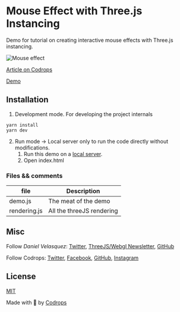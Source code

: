 # Mouse Effect with Three.js Instancing

Demo for tutorial on creating interactive mouse effects with Three.js instancing.

![Mouse effect](https://tympanus.net/codrops/wp-content/uploads/2023/12/instancing.jpg)

[Article on Codrops](https://tympanus.net/codrops/?p=74529)

[Demo](http://tympanus.net/Tutorials/MouseInstancing/)

## Installation

1. Development mode. For developing the project internals

```
yarn install
yarn dev
```

2. Run mode -> Local server only to run the code directly without modifications.
   1. Run this demo on a [local server](https://developer.mozilla.org/en-US/docs/Learn/Common_questions/Tools_and_setup/set_up_a_local_testing_server).
   2. Open index.html

### Files && comments

| file         | Description               |
| ------------ | ------------------------- |
| demo.js      | The meat of the demo      |
| rendering.js | All the threeJS rendering |

## Misc

Follow _Daniel Velasquez_: [Twitter](https://twitter.com/Anemolito), [ThreeJS/Webgl Newsletter](https://offscreencanvas.com/), [GitHub](https://github.com/Anemolo)

Follow Codrops: [Twitter](http://www.twitter.com/codrops), [Facebook](http://www.facebook.com/codrops), [GitHub](https://github.com/codrops), [Instagram](https://www.instagram.com/codropsss/)

## License

[MIT](LICENSE)

Made with :blue_heart: by [Codrops](http://www.codrops.com)
